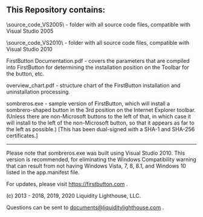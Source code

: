 This Repository contains:
-------------------------
\source_code_VS2005\ - folder with all source code files, compatible with Visual Studio 2005

\source_code_VS2010\ - folder with all source code files, compatible with Visual Studio 2010

FirstButton Documentation.pdf  - covers the parameters that are compiled into
 FirstButton for determining the installation position on the Toolbar for the button, etc.

overview_chart.pdf  - structure chart of the FirstButton installation and uninstallation processing.

sombreros.exe - sample version of FirstButton, which will install a sombrero-shaped button in the 3rd position 
 on the Internet Explorer toolbar. (Unless there are non-Microsoft buttons to the left of that, in which case
 it will install to the left of the non-Microsoft button, so that it appears as far to the left as possible.)
[This has been dual-signed with a SHA-1 and SHA-256 certificates.]

-------------------------
Please note that sombreros.exe was built using Visual Studio 2010.
This version is recommended, for eliminating the Windows Compatibility warning that can result
 from not having Windows Vista, 7, 8, 8.1, and Windows 10 listed in the app.manifest file.

For updates, please visit https://firstbutton.com .

(c) 2013 - 2018, 2019, 2020 Liquidity Lighthouse, LLC.

Questions can be sent to documents@liquiditylighthouse.com .
